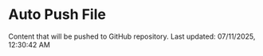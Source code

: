 # Auto Push File

Content that will be pushed to GitHub repository.
Last updated: 07/11/2025, 12:30:42 AM